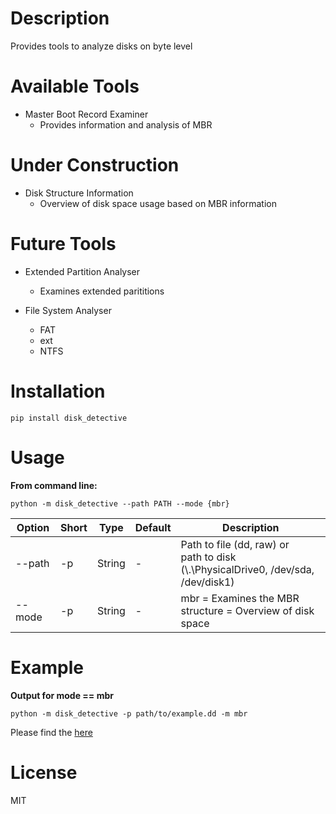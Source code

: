 # Description

Provides tools to analyze disks on byte level

# Available Tools

- Master Boot Record Examiner
  - Provides information and analysis of MBR


# Under Construction

- Disk Structure Information
  - Overview of disk space usage based on MBR information

# Future Tools

- Extended Partition Analyser
  - Examines extended parititions

- File System Analyser
  - FAT
  - ext
  - NTFS
  

# Installation

`pip install disk_detective`

# Usage

**From command line:**

`python -m disk_detective --path PATH --mode {mbr}`

| Option | Short | Type | Default | Description |
|---|---|---|---|---|
|--path | -p | String | - | Path to file (dd, raw) or <br> path to disk (\\.\PhysicalDrive0, /dev/sda, /dev/disk1)|
|--mode | -p | String | - | mbr = Examines the MBR <br> structure = Overview of disk space|

# Example

**Output for mode == mbr**

`python -m disk_detective -p path/to/example.dd -m mbr`

Please find the [here](example/example-mbr.txt)

# License

MIT